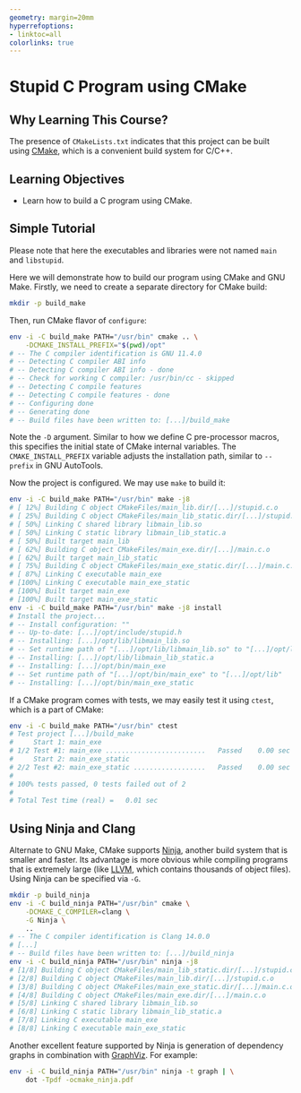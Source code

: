 ```yaml
---
geometry: margin=20mm
hyperrefoptions:
- linktoc=all
colorlinks: true
---
```


# Stupid C Program using CMake

## Why Learning This Course?

The presence of `CMakeLists.txt` indicates that this project can be built using [CMake](https://cmake.org/), which is a convenient build system for C/C++.

## Learning Objectives

- Learn how to build a C program using CMake.

## Simple Tutorial

Please note that here the executables and libraries were not named `main` and `libstupid`.

Here we will demonstrate how to build our program using CMake and GNU Make. Firstly, we need to create a separate directory for CMake build:

```bash
mkdir -p build_make
```

Then, run CMake flavor of `configure`:

```bash
env -i -C build_make PATH="/usr/bin" cmake .. \
    -DCMAKE_INSTALL_PREFIX="$(pwd)/opt"
# -- The C compiler identification is GNU 11.4.0
# -- Detecting C compiler ABI info
# -- Detecting C compiler ABI info - done
# -- Check for working C compiler: /usr/bin/cc - skipped
# -- Detecting C compile features
# -- Detecting C compile features - done
# -- Configuring done
# -- Generating done
# -- Build files have been written to: [...]/build_make
```

Note the `-D` argument. Similar to how we define C pre-processor macros, this specifies the initial state of CMake internal variables. The `CMAKE_INSTALL_PREFIX` variable adjusts the installation path, similar to `--prefix` in GNU AutoTools.

Now the project is configured. We may use `make` to build it:

```bash
env -i -C build_make PATH="/usr/bin" make -j8
# [ 12%] Building C object CMakeFiles/main_lib.dir/[...]/stupid.c.o
# [ 25%] Building C object CMakeFiles/main_lib_static.dir/[...]/stupid.c.o
# [ 50%] Linking C shared library libmain_lib.so
# [ 50%] Linking C static library libmain_lib_static.a
# [ 50%] Built target main_lib
# [ 62%] Building C object CMakeFiles/main_exe.dir/[...]/main.c.o
# [ 62%] Built target main_lib_static
# [ 75%] Building C object CMakeFiles/main_exe_static.dir/[...]/main.c.o
# [ 87%] Linking C executable main_exe
# [100%] Linking C executable main_exe_static
# [100%] Built target main_exe
# [100%] Built target main_exe_static
env -i -C build_make PATH="/usr/bin" make -j8 install
# Install the project...
# -- Install configuration: ""
# -- Up-to-date: [...]/opt/include/stupid.h
# -- Installing: [...]/opt/lib/libmain_lib.so
# -- Set runtime path of "[...]/opt/lib/libmain_lib.so" to "[...]/opt/lib"
# -- Installing: [...]/opt/lib/libmain_lib_static.a
# -- Installing: [...]/opt/bin/main_exe
# -- Set runtime path of "[...]/opt/bin/main_exe" to "[...]/opt/lib"
# -- Installing: [...]/opt/bin/main_exe_static
```

If a CMake program comes with tests, we may easily test it using `ctest`, which is a part of CMake:

```bash
env -i -C build_make PATH="/usr/bin" ctest
# Test project [...]/build_make
#     Start 1: main_exe
# 1/2 Test #1: main_exe .........................   Passed    0.00 sec
#     Start 2: main_exe_static
# 2/2 Test #2: main_exe_static ..................   Passed    0.00 sec
#
# 100% tests passed, 0 tests failed out of 2
#
# Total Test time (real) =   0.01 sec
```

## Using Ninja and Clang

Alternate to GNU Make, CMake supports [Ninja](https://ninja-build.org/), another build system that is smaller and faster. Its advantage is more obvious while compiling programs that is extremely large (like [LLVM](https://llvm.org/), which contains thousands of object files). Using Ninja can be specified via `-G`.

```bash
mkdir -p build_ninja
env -i -C build_ninja PATH="/usr/bin" cmake \
    -DCMAKE_C_COMPILER=clang \
    -G Ninja \
    ..
# -- The C compiler identification is Clang 14.0.0
# [...]
# -- Build files have been written to: [...]/build_ninja
env -i -C build_ninja PATH="/usr/bin" ninja -j8
# [1/8] Building C object CMakeFiles/main_lib_static.dir/[...]/stupid.c.o
# [2/8] Building C object CMakeFiles/main_lib.dir/[...]/stupid.c.o
# [3/8] Building C object CMakeFiles/main_exe_static.dir/[...]/main.c.o
# [4/8] Building C object CMakeFiles/main_exe.dir/[...]/main.c.o
# [5/8] Linking C shared library libmain_lib.so
# [6/8] Linking C static library libmain_lib_static.a
# [7/8] Linking C executable main_exe
# [8/8] Linking C executable main_exe_static
```

Another excellent feature supported by Ninja is generation of dependency graphs in combination with [GraphViz](https://graphviz.org/). For example:

```bash
env -i -C build_ninja PATH="/usr/bin" ninja -t graph | \
    dot -Tpdf -ocmake_ninja.pdf
```
